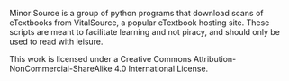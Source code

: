 Minor Source is a group of python programs that download scans of eTextbooks from VitalSource, a popular eTextbook hosting site. These scripts are meant to facilitate learning and not piracy, and should only be used to read with leisure. 

This work is licensed under a Creative Commons Attribution-NonCommercial-ShareAlike 4.0 International License.
